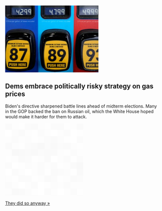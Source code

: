 
![Dems embrace politically risky strategy on gas prices](./20220309235850.png)
## Dems embrace politically risky strategy on gas prices

Biden's directive sharpened battle lines ahead of midterm elections. Many in the GOP backed the ban on Russian oil, which the White House hoped would make it harder for them to attack.

![pic](../square_bg.png)

[They did so anyway »](https://www.yahoo.com/finance/democrats-embrace-politically-risky-strategy-014513537.html)
